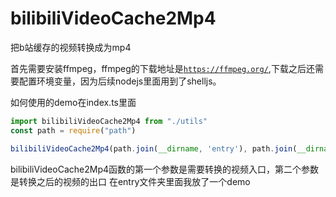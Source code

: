 # bilibiliVideoCache2Mp4
把b站缓存的视频转换成为mp4

首先需要安装ffmpeg，ffmpeg的下载地址是<code>https://ffmpeg.org/</code>,下载之后还需要配置环境变量，因为后续nodejs里面用到了shelljs。

如何使用的demo在index.ts里面
~~~javascript
import bilibiliVideoCache2Mp4 from "./utils"
const path = require("path")

bilibiliVideoCache2Mp4(path.join(__dirname, 'entry'), path.join(__dirname, 'output'))
~~~
bilibiliVideoCache2Mp4函数的第一个参数是需要转换的视频入口，第二个参数是转换之后的视频的出口
在entry文件夹里面我放了一个demo